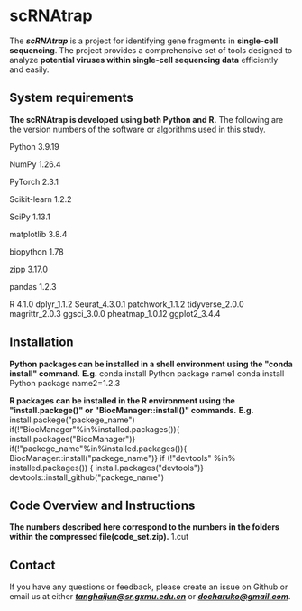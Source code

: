 # scRNAtrap
The ***scRNAtrap*** is a project for identifying gene fragments in **single-cell sequencing**. The project provides a comprehensive set of tools designed to analyze **potential viruses within single-cell sequencing data** efficiently and easily.

## System requirements
**The scRNAtrap is developed using both Python and R.**
The following are the version numbers of the software or algorithms used in this study.

Python 3.9.19

NumPy 1.26.4

PyTorch 2.3.1

Scikit-learn 1.2.2

SciPy 1.13.1

matplotlib 3.8.4

biopython 1.78

zipp 3.17.0

pandas 1.2.3

R 4.1.0
dplyr_1.1.2 
Seurat_4.3.0.1
patchwork_1.1.2
tidyverse_2.0.0
magrittr_2.0.3
ggsci_3.0.0
pheatmap_1.0.12
ggplot2_3.4.4

## Installation
**Python packages can be installed in a shell environment using the "conda install" command.**
**E.g.**
    conda install Python package name1
    conda install Python package name2=1.2.3

**R packages can be installed in the R environment using the "install.packege()" or "BiocManager::install()" commands.**
**E.g.**
    install.packege("packege_name")
  	if(!"BiocManager"%in%installed.packages()){ 
  	install.packages("BiocManager")}
   	if(!"packege_name"%in%installed.packages()){ 
	  BiocManager::install("packege_name")}
	  if (!"devtools" %in% installed.packages()) {
  	install.packages("devtools")}
   	devtools::install_github("packege_name")

## Code Overview and Instructions
**The numbers described here correspond to the numbers in the folders within the compressed file(code_set.zip).**
1.cut











## Contact
If you have any questions or feedback, please create an issue on Github or email us at either ***tanghaijun@sr.gxmu.edu.cn*** or ***docharuko@gmail.com***.
